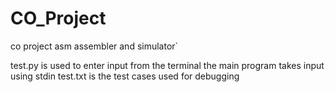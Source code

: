 # CO_Project
co project asm assembler and simulator`

test.py is used to enter input from the terminal
the main program takes input using stdin
test.txt is the test cases used for debugging
